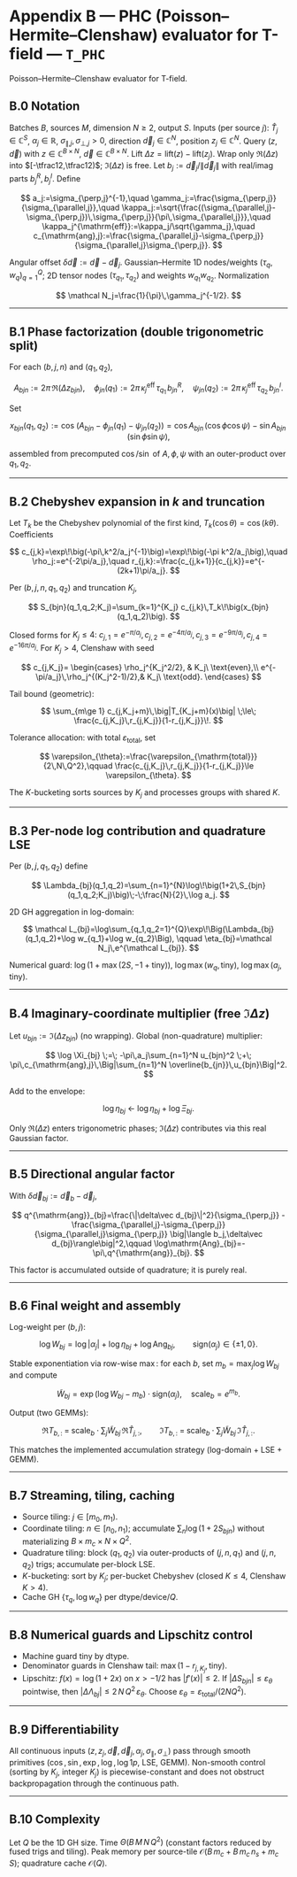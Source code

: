 # Appendix B — PHC (Poisson–Hermite–Clenshaw) evaluator for T-field — `T_PHC`

Poisson–Hermite–Clenshaw evaluator for T-field.

## B.0 Notation

Batches $B$, sources $M$, dimension $N\ge 2$, output $S$.
Inputs (per source $j$): $\hat T_j\in\mathbb C^S$, $\alpha_j\in\mathbb R$, $\sigma_{\parallel,j},\sigma_{\perp,j}>0$, direction $\vec d_j\in\mathbb C^N$, position $z_j\in\mathbb C^N$. Query $(z,\vec d)$ with $z\in\mathbb C^{B\times N}$, $\vec d\in\mathbb C^{B\times N}$. Lift $\Delta z=\mathrm{lift}(z)-\mathrm{lift}(z_j)$. Wrap only $\Re(\Delta z)$ into $[-\tfrac12,\tfrac12)$; $\Im(\Delta z)$ is free. Let $b_j:=\vec d_j/\|\vec d_j\|$ with real/imag parts $b_j^R,b_j^I$. Define

$$
a_j:=\sigma_{\perp,j}^{-1},\quad
\gamma_j:=\frac{\sigma_{\perp,j}}{\sigma_{\parallel,j}},\quad
\kappa_j:=\sqrt{\frac{(\sigma_{\parallel,j}-\sigma_{\perp,j})\,\sigma_{\perp,j}}{\pi\,\sigma_{\parallel,j}}},\quad
\kappa_j^{\mathrm{eff}}:=\kappa_j/\sqrt{\gamma_j},\quad
c_{\mathrm{ang},j}:=\frac{\sigma_{\parallel,j}-\sigma_{\perp,j}}{\sigma_{\parallel,j}\sigma_{\perp,j}}.
$$

Angular offset $\delta\vec d:=\vec d-\vec d_j$. Gaussian–Hermite 1D nodes/weights $(\tau_q,w_q)_{q=1}^Q$; 2D tensor nodes $(\tau_{q_1},\tau_{q_2})$ and weights $w_{q_1}w_{q_2}$. Normalization

$$
\mathcal N_j=\frac{1}{\pi}\,\gamma_j^{-1/2}.
$$

---

## B.1 Phase factorization (double trigonometric split)

For each $(b,j,n)$ and $(q_1,q_2)$,

$$
A_{bjn}:=2\pi\,\Re(\Delta z_{bjn}),\quad
\phi_{jn}(q_1):=2\pi\,\kappa_j^{\mathrm{eff}}\,\tau_{q_1}\,b^{R}_{jn},\quad
\psi_{jn}(q_2):=2\pi\,\kappa_j^{\mathrm{eff}}\,\tau_{q_2}\,b^{I}_{jn}.
$$

Set

$$
x_{bjn}(q_1,q_2):=\cos\!\big(A_{bjn}-\phi_{jn}(q_1)-\psi_{jn}(q_2)\big)
= \cos A_{bjn}\,(\cos\phi\cos\psi)-\sin A_{bjn}\,(\sin\phi\sin\psi),
$$

assembled from precomputed $\cos/\sin$ of $A,\phi,\psi$ with an outer-product over $q_1,q_2$.&#x20;

---

## B.2 Chebyshev expansion in $k$ and truncation

Let $T_k$ be the Chebyshev polynomial of the first kind, $T_k(\cos\theta)=\cos(k\theta)$. Coefficients

$$
c_{j,k}=\exp\!\big(-\pi\,k^2/a_j^{-1}\big)=\exp\!\big(-\pi k^2/a_j\big),\quad
\rho_j:=e^{-2\pi/a_j},\quad r_{j,k}:=\frac{c_{j,k+1}}{c_{j,k}}=e^{-(2k+1)\pi/a_j}.
$$

Per $(b,j,n,q_1,q_2)$ and truncation $K_j$,

$$
S_{bjn}(q_1,q_2;K_j)=\sum_{k=1}^{K_j} c_{j,k}\,T_k\!\big(x_{bjn}(q_1,q_2)\big).
$$

Closed forms for $K_j\le 4$: $c_{j,1}=e^{-\pi/a_j},c_{j,2}=e^{-4\pi/a_j},c_{j,3}=e^{-9\pi/a_j},c_{j,4}=e^{-16\pi/a_j}$. For $K_j>4$, Clenshaw with seed

$$
c_{j,K_j}=
\begin{cases}
\rho_j^{K_j^2/2}, & K_j\ \text{even},\\
e^{-\pi/a_j}\,\rho_j^{(K_j^2-1)/2},& K_j\ \text{odd}.
\end{cases}
$$

Tail bound (geometric):

$$
\sum_{m\ge 1} c_{j,K_j+m}\,\big|T_{K_j+m}(x)\big|
\;\le\; \frac{c_{j,K_j}\,r_{j,K_j}}{1-r_{j,K_j}}\!.
$$

Tolerance allocation: with total $\varepsilon_{\mathrm{total}}$, set

$$
\varepsilon_{\theta}:=\frac{\varepsilon_{\mathrm{total}}}{2\,N\,Q^2},\qquad
\frac{c_{j,K_j}\,r_{j,K_j}}{1-r_{j,K_j}}\le \varepsilon_{\theta}.
$$

The $K$-bucketing sorts sources by $K_j$ and processes groups with shared $K$.&#x20;

---

## B.3 Per-node log contribution and quadrature LSE

Per $(b,j,q_1,q_2)$ define

$$
\Lambda_{bj}(q_1,q_2)=\sum_{n=1}^{N}\log\!\big(1+2\,S_{bjn}(q_1,q_2;K_j)\big)\;-\;\frac{N}{2}\,\log a_j.
$$

2D GH aggregation in log-domain:

$$
\mathcal L_{bj}=\log\sum_{q_1,q_2=1}^{Q}\exp\!\Big(\Lambda_{bj}(q_1,q_2)+\log w_{q_1}+\log w_{q_2}\Big),
\qquad
\eta_{bj}=\mathcal N_j\,e^{\mathcal L_{bj}}.
$$

Numerical guard: $\log(1+\max(2S,-1+\mathrm{tiny}))$, $\log\max(w_q,\mathrm{tiny})$, $\log\max(a_j,\mathrm{tiny})$.&#x20;

---

## B.4 Imaginary-coordinate multiplier (free $\Im\Delta z$)

Let $u_{bjn}:=\Im(\Delta z_{bjn})$ (no wrapping). Global (non-quadrature) multiplier:

$$
\log \Xi_{bj} \;=\; -\pi\,a_j\sum_{n=1}^N u_{bjn}^2 \;+\; \pi\,c_{\mathrm{ang},j}\,\Big|\sum_{n=1}^N \overline{b_{jn}}\,u_{bjn}\Big|^2.
$$

Add to the envelope:

$$
\log\eta_{bj}\ \leftarrow\ \log\eta_{bj} + \log \Xi_{bj}.
$$

Only $\Re(\Delta z)$ enters trigonometric phases; $\Im(\Delta z)$ contributes via this real Gaussian factor.&#x20;

---

## B.5 Directional angular factor

With $\delta\vec d_{bj}:=\vec d_b-\vec d_j$,

$$
q^{\mathrm{ang}}_{bj}=\frac{\|\delta\vec d_{bj}\|^2}{\sigma_{\perp,j}}
-\frac{\sigma_{\parallel,j}-\sigma_{\perp,j}}{\sigma_{\parallel,j}\sigma_{\perp,j}}
\big|\langle b_j,\delta\vec d_{bj}\rangle\big|^2,\qquad
\log\mathrm{Ang}_{bj}=-\pi\,q^{\mathrm{ang}}_{bj}.
$$

This factor is accumulated outside of quadrature; it is purely real.&#x20;

---

## B.6 Final weight and assembly

Log-weight per $(b,j)$:

$$
\log W_{bj}=\log|\alpha_j|+\log\eta_{bj}+\log\mathrm{Ang}_{bj},\qquad
\mathrm{sign}(\alpha_j)\in\{\pm 1,0\}.
$$

Stable exponentiation via row-wise $\max$: for each $b$, set $m_b=\max_j \log W_{bj}$ and compute

$$
\tilde W_{bj}=\exp(\log W_{bj}-m_b)\cdot \mathrm{sign}(\alpha_j),\quad
\mathsf{scale}_b=e^{m_b}.
$$

Output (two GEMMs):

$$
\Re T_{b,:}\;=\;\mathsf{scale}_b\cdot \sum_{j}\tilde W_{bj}\,\Re\hat T_{j,:},\qquad
\Im T_{b,:}\;=\;\mathsf{scale}_b\cdot \sum_{j}\tilde W_{bj}\,\Im\hat T_{j,:}.
$$

This matches the implemented accumulation strategy (log-domain + LSE + GEMM).&#x20;

---

## B.7 Streaming, tiling, caching

* Source tiling: $j\in[m_0,m_1)$.
* Coordinate tiling: $n\in[n_0,n_1)$; accumulate $\sum_n \log(1+2S_{bjn})$ without materializing $B\times m_c\times N\times Q^2$.
* Quadrature tiling: block $(q_1,q_2)$ via outer-products of $(j,n,q_1)$ and $(j,n,q_2)$ trigs; accumulate per-block LSE.
* $K$-bucketing: sort by $K_j$; per-bucket Chebyshev (closed $K\le 4$, Clenshaw $K>4$).
* Cache GH $\{\tau_q,\log w_q\}$ per dtype/device/$Q$.&#x20;

---

## B.8 Numerical guards and Lipschitz control

* Machine guard $\mathrm{tiny}$ by dtype.
* Denominator guards in Clenshaw tail: $\max(1-r_{j,K_j},\mathrm{tiny})$.
* Lipschitz: $f(x)=\log(1+2x)$ on $x>-1/2$ has $|f'(x)|\le 2$. If $|\Delta S_{bjn}|\le \varepsilon_\theta$ pointwise, then $|\Delta \Lambda_{bj}|\le 2\,N\,Q^2\,\varepsilon_\theta$. Choose $\varepsilon_\theta=\varepsilon_{\mathrm{total}}/(2NQ^2)$.&#x20;

---

## B.9 Differentiability

All continuous inputs $(z,z_j,\vec d,\vec d_j,\alpha_j,\sigma_{\parallel},\sigma_{\perp})$ pass through smooth primitives ($\cos,\sin,\exp,\log,\log1p$, LSE, GEMM). Non-smooth control (sorting by $K_j$, integer $K_j$) is piecewise-constant and does not obstruct backpropagation through the continuous path.&#x20;

---

## B.10 Complexity

Let $Q$ be the 1D GH size. Time $\Theta(B\,M\,N\,Q^2)$ (constant factors reduced by fused trigs and tiling). Peak memory per source-tile $\mathcal O(B\,m_c + B\,m_c\,n_s + m_c\,S)$; quadrature cache $\mathcal O(Q)$.&#x20;
